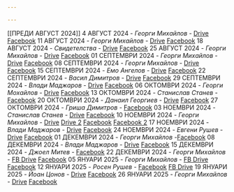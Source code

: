 ```yaml
---

---
```

[[ПРЕДИ АВГУСТ 2024]]
4 АВГУСТ 2024 - *Георги Михайлов* - [Drive](https://drive.google.com/file/d/1_GrfSP2Uq-ZES6ld6cVGpRKW2lItK37m/view?usp=drive_link) [Facebook](https://www.facebook.com/Shalom.Church.Lovech/videos/3362698070530338)
11 АВГУСТ 2024 - *Георги Михайлов* - [Drive](https://drive.google.com/file/d/1PXjHBvNbvxKHmPRWyYgjkxhGza5Yv0kw/view?usp=drive_link) [Facebook](https://www.facebook.com/Shalom.Church.Lovech/videos/510158601520995)
18 АВГУСТ 2024 - *Свидетелства* - [Drive](https://drive.google.com/file/d/1MDwj06UoDHBUg3Tla8q7BN3_yIfxMuC1/view?usp=drive_link) [Facebook](https://www.facebook.com/Shalom.Church.Lovech/videos/1018563079758005)
25 АВГУСТ 2024 - *Георги Михайлов* - [Drive](https://drive.google.com/file/d/1n6lOMXJwXI8cIOoEpFnUZwK8TqzMdDSq/view?usp=sharing) [Facebook](https://www.facebook.com/Shalom.Church.Lovech/videos/492346766858923)
01 СЕПТЕМВРИ 2024 - *Георги Михайлов* - [Drive](https://drive.google.com/file/d/11VoTJwMhfQZiKgBlPIeRetrpEFREBs7L/view?usp=drive_link) [Facebook](https://www.facebook.com/Shalom.Church.Lovech/videos/920498026508996)
08 СЕПТЕМВРИ 2024 - *Георги Михайлов* - [Drive](https://drive.google.com/file/d/1-0VvmkaOXAtTtzTWZCdoLdcaGzj6dxSF/view?usp=drive_link) [Facebook](https://www.facebook.com/Shalom.Church.Lovech/videos/439118628522308)
15 СЕПТЕМВРИ 2024 - *Емо Ангелов* - [Drive](https://drive.google.com/file/d/1B2ML6KZmeEa5PplqzT_eIuQn-x2cpfMG/view?usp=drive_link) [Facebook](https://www.facebook.com/Shalom.Church.Lovech/videos/1074549874010691)
22 СЕПТЕМВРИ 2024 - *Васил Димитров* - [Drive](https://drive.google.com/file/d/1B8PN3g1eFITxE_j0o2ZG2t3FYwecNL8f/view?usp=drivesdk) [Facebook](https://www.facebook.com/share/v/JxVW97CyKtCTMfJ9/)
29 СЕПТЕМВРИ 2024 - *Влади Маджаров* - [Drive](https://drive.google.com/file/d/1BA8q_qXqpAzAZ_3Me4-r1CSe7hDQMGIc/view?usp=drivesdk) [Facebook](https://www.facebook.com/share/v/hknow3MfC74QPqXZ/)
06 ОКТОМВРИ 2024 - *Георги Мохайлов* - [Drive](https://drive.google.com/file/d/1LDZd3dXvcqbJvGdhROO9sW2fZbg9ooKA/view?usp=drivesdk) [Facebook](https://www.facebook.com/share/v/36z4XPf6zyLvrvrY/)
13 ОКТОМВРИ 2024 - *Станислав Станев* - [Facebook](https://www.facebook.com/share/v/zggc5U2mAfWm4axX/)
20 ОКТОМВРИ 2024 - *Данаил Георгиев* - [Drive](https://drive.google.com/file/d/1-5xMWAIAxX6IpX4WxkcYFBPmsSTTn0x1/view?usp=drive_link) [Facebook](https://www.facebook.com/share/v/BJ7EupCJJKHWkY7U/)
27 ОКТОМВРИ 2024 - *Гриша Димитров* - [Facebook](https://www.facebook.com/Shalom.Church.Lovech/videos/1290705311846593)
03 НОЕМВРИ 2024 - *Станислав Станев* - [Drive](https://drive.google.com/file/d/1-9Pk6Gf8NSdV3zrvdfJPIIFDTC8lz9yt/view?usp=drivesdk) [Facebook](https://www.facebook.com/Shalom.Church.Lovech/videos/576606861591739/)
10 НОЕМВРИ 2024 - *Георги Михайлов* - [Drive](https://drive.google.com/file/d/1-BFY9_-bw3pmPWPpqh_WJRPZAv2iQOwM/view?usp=drivesdk) [Drive 2](https://drive.google.com/file/d/1UoHAum5gPM9AgVOmxc43Am_DrnAulziO/view?usp=drivesdk) [Facebook](https://www.facebook.com/share/v/V5R7uvL29S8N2SQk/) [Facebook 2](https://www.facebook.com/share/v/aHRHHeCCySJgRPxA/)
17 НОЕМВРИ 2024 - *Влади Маджаров* - [Drive](https://drive.google.com/file/d/1-KyVXH5lpKBowh2ufzTv0OYzwj8mNfvH/view?usp=drivesdk) [Facebook](https://www.facebook.com/share/v/cMdXk3VRLSUAKLG4/)
24 НОЕМВРИ 2024 - *Евгени Рушев* - [Drive]() [Facebook](https://www.facebook.com/share/v/1o3scDV8VuaacVU6/)
01 ДЕКЕМВРИ 2024 - *Георги Михайлов* -[Facebook](https://www.facebook.com/share/v/YX5T1afw5cQtDFDx/)
08 ДЕКЕМВРИ 2024 - *Влади Маджаров* - [Drive](https://drive.google.com/file/d/1-PgmwmJbJ4exq0M5tKHAmSb23xPuYVjc/view?usp=drivesdk) [Facebook](https://www.facebook.com/share/v/DXpiwW4AA2A7gXrz/)
15 ДЕКЕМВРИ 2024 - *Джоел Митев* - [Facebook](https://www.facebook.com/share/v/cdp14uTeid5YK41T/)
22 ДЕКЕМВРИ 2024 - *Георги Михайлов* - [FB Drive](https://drive.google.com/file/d/1-_WYCxtNZTg3Jde-tbE7C82JpfwsHK7j/view?usp=drive_link) [Facebook](https://fb.watch/wHBatNs_Ca/)
05 ЯНУАРИ 2025 - *Георги Михайлов* - [FB Drive](https://drive.google.com/file/d/1-bSV9ta_VrJZmkDVGSXKS1kh5jc-yI9n/view?usp=drive_link) [Facebook](https://fb.watch/x3f-P3FeDu/)
12 ЯНУАРИ 2025 - *Росен Рушев* - [Facebook](https://fb.watch/x3fZuMkwCX/) [FB Drive]()
19 ЯНУАРИ 2025 - *Йоан Цонов* - [Drive](https://drive.google.com/file/d/1-dD5nbs_kZkHof-kGYyxZAnZQhoECdqj/view?usp=sharing) [Facebook](https://www.facebook.com/100064660753311/videos/620597187323055)
26 ЯНУАРИ 2025 - *Георги Михайлов* - [Drive](https://drive.google.com/file/d/1-iA1FJOIO94Q5RwTvZybSycWFEBME8T3/view?usp=drive_link) [Facebook](https://www.facebook.com/100064660753311/videos/1157310159239058)
